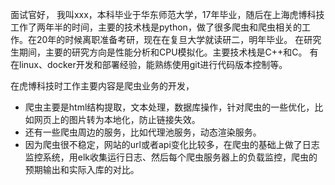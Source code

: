 面试官好，
我叫xxx，本科毕业于华东师范大学，17年毕业，随后在上海虎博科技工作了两年半的时间，主要的技术栈是python，做了很多爬虫和爬虫相关的工作。在20年的时候离职准备考研，现在在复旦大学就读研二，明年毕业。
在研究生期间，主要的研究方向是性能分析和CPU模拟化。主要技术栈是C++和C。
有在linux、docker开发和部署经验，能熟练使用git进行代码版本控制等。

在虎博科技时工作主要内容是爬虫业务的开发，
* 爬虫主要是html结构提取，文本处理，数据库操作，针对爬虫的一些优化，比如网页上的图片转为本地化，防止链接失效。
* 还有一些爬虫周边的服务，比如代理池服务，动态渲染服务。
* 因为爬虫很不稳定，网站的url或者api变化比较多，在爬虫的基础上做了日志监控系统，用elk收集运行日志、然后每个爬虫服务器上的负载监控，爬虫的预期输出和实际入库的对比。